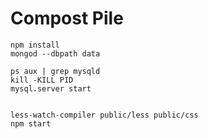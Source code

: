 # Compost Pile

    npm install
    mongod --dbpath data
    
    ps aux | grep mysqld
    kill -KILL PID
    mysql.server start
    
    
    less-watch-compiler public/less public/css
    npm start
